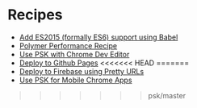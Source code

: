 # Recipes

* [Add ES2015 (formally ES6) support using Babel](add-es2015-support-babel.md)
* [Polymer Performance Recipe](polymer-perf.md)
* [Use PSK with Chrome Dev Editor](chrome-dev-editor.md)
* [Deploy to Github Pages](deploy-to-github-pages.md)
<<<<<<< HEAD
=======
* [Deploy to Firebase using Pretty URLs](deploy-to-firebase-pretty-urls.md)
* [Use PSK for Mobile Chrome Apps](mobile-chrome-apps.md)
>>>>>>> psk/master
